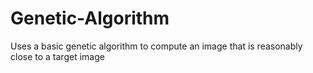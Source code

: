 # Genetic-Algorithm
Uses a basic genetic algorithm to compute an image that is reasonably close to a target image
